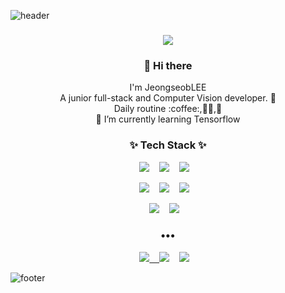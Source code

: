 ![header](https://capsule-render.vercel.app/api?type=wave&color=auto&height=300&section=header&text=Jeongseob%20Lee&fontSize=90)
 
<h3 align="center">  <a href="https://hits.seeyoufarm.com"><img src="https://hits.seeyoufarm.com/api/count/incr/badge.svg?url=https%3A%2F%2Fgithub.com%2Flgsgst5613&count_bg=%23C1357C&title_bg=%23AD2D2D&icon=spotlight.svg&icon_color=%23E7E7E7&title=hits&edge_flat=false"/></a></h3>
  
<h3 align="center"> 👋 Hi there</h3>
<p align="center">
I'm JeongseobLEE<br>
A junior full-stack and Computer Vision developer. 🌱 <br>
Daily routine :coffee:,👩‍💻,🧘<br>
🌱 I’m currently learning Tensorflow
</p>
<h3 align="center">✨ Tech Stack ✨ </h3>

<p align="center">
  <img src="https://img.shields.io/badge/Javascript%20-F7DF1E.svg?&style=for-the-badge&logo=javascript&logoColor=white"/>&nbsp;&nbsp;&nbsp;
  <img src="https://img.shields.io/badge/React%20-61DAFB?&style=for-the-badge&logo=react&logoColor=white"/>&nbsp;&nbsp;&nbsp;
  <img src="https://img.shields.io/badge/Python%20-EB3C00.svg?&style=for-the-badge&logo=python&logoColor=white"/>&nbsp;&nbsp;&nbsp;
</p>
<p align="center">
  <img src="https://img.shields.io/badge/Tensorflow%20-FF6F00.svg?&style=for-the-badge&logo=tensorflow&logoColor=white"/>&nbsp;&nbsp;&nbsp;
  <img src="https://img.shields.io/badge/AWS%20-232F3E.svg?&style=for-the-badge&logo=amazon-aws&logoColor=white"/>&nbsp;&nbsp;&nbsp;
  <img src="https://img.shields.io/badge/pythoch%20-FF0000.svg?&style=for-the-badge&logo=pytorch&logoColor=white"/>&nbsp;&nbsp;&nbsp;
</p>
<p align="center">
  <img src="https://img.shields.io/badge/Node.js%20-339933.svg?&style=for-the-badge&logo=nodejs&logoColor=white"/>&nbsp;&nbsp;&nbsp;
  <img src="https://img.shields.io/badge/TypeScript%20-B366F6.svg?&style=for-the-badge&logo=typescript&logoColor=white"/>&nbsp;&nbsp;&nbsp;
 </p>
<h3 align="center">•••</h3>


  
  
<p align="center" align="right">
    <a target="_blank" href="https://https://www.instagram.com/zxcvbnmqrt/"><img src="http://img.shields.io/badge/-Instagram-E4405F.svg?style=flat-square&logo=instagram&logoColor=white&&locoColor=white"</a>&nbsp;&nbsp;&nbsp;
    <a target="_blank" target="_blank"href="https://m.facebook.com/profile.php?ref=bookmarks"><img src="https://img.shields.io/badge/Facebook-1877F2.svg?&style=flat-square&logo=facebook&logoColor=white" /></a>&nbsp;&nbsp;&nbsp;
  <a target="_blank" href="mailto:lgsgst5613@gmail.com?subject=Hello%20Ileri,%20From%20Github"><img src="https://img.shields.io/badge/gmail-%23D14836.svg?&style=flat-square&logo=gmail&logoColor=white" /></a>&nbsp;&nbsp;&nbsp;
</p>

![footer](https://capsule-render.vercel.app/api?type=wave&color=auto&height=200&section=footer&text=%20&fontSize=90)
